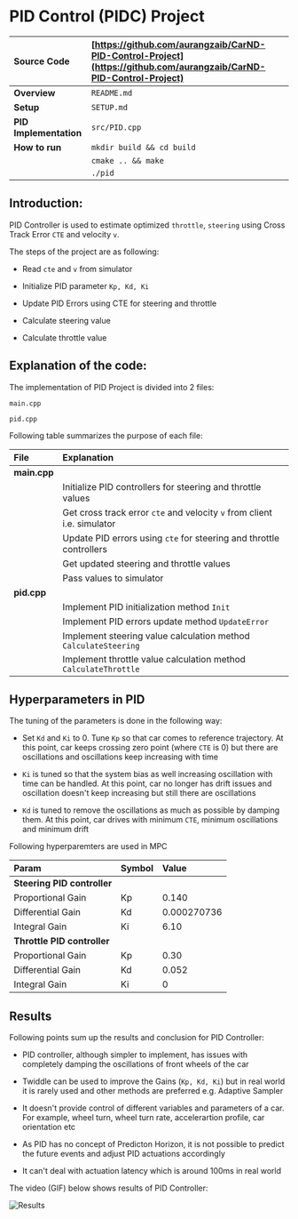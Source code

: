 # PID Control (PIDC) Project


| **Source Code**  | [https://github.com/aurangzaib/CarND-PID-Control-Project](https://github.com/aurangzaib/CarND-PID-Control-Project)  |
|:-----------|:-------------|
| **Overview**  | `README.md`  |
| **Setup**  | `SETUP.md`  |
| **PID Implementation**| `src/PID.cpp`|
| **How to run**  | `mkdir build && cd build` | 
| |`cmake .. && make`     |
| |`./pid`     |


## Introduction:

PID Controller is used to estimate optimized `throttle`, `steering` using Cross Track Error `CTE` and velocity `v`.

The steps of the project are as following:

- Read `cte` and `v` from simulator

- Initialize PID parameter `Kp, Kd, Ki`

- Update PID Errors using CTE for steering and throttle

- Calculate steering value

- Calculate throttle value


## Explanation of the code:

The implementation of PID Project is divided into 2 files:

`main.cpp`

`pid.cpp`

Following table summarizes the purpose of each file:

| File | Explanation |
|:-----------|:-------------|
|**main.cpp**| |
|| Initialize PID controllers for steering and throttle values |
||Get cross track error `cte` and velocity `v` from client i.e. simulator|
||Update PID errors using `cte` for steering and throttle controllers |
||Get updated steering and throttle values|
||Pass values to simulator|
|**pid.cpp**| |
||Implement PID initialization method `Init` |
||Implement PID errors update method `UpdateError` |
||Implement steering value calculation method `CalculateSteering` |
||Implement throttle value calculation method `CalculateThrottle` |

## Hyperparameters in PID

The tuning of the parameters is done in the following way:

- Set `Kd` and `Ki` to 0. Tune `Kp` so that car comes to reference trajectory. At this point, car keeps crossing zero point (where `CTE` is 0) but there are oscillations and oscillations keep increasing with time

- `Ki` is tuned so that the system bias as well increasing oscillation with time can be handled. At this point, car no longer has drift issues and oscillation doesn't keep increasing but still there are oscillations

-  `Kd` is tuned to remove the oscillations as much as possible by damping them. At this point, car drives with minimum `CTE`, minimum oscillations and minimum drift


Following hyperparemters are used in MPC

| Param | Symbol | Value |
|:-----------|:-------------|:-------------|
|**Steering PID controller**||
|Proportional Gain|Kp|0.140|
|Differential Gain|Kd|0.000270736|
|Integral Gain|Ki|6.10|
|**Throttle PID controller**||
|Proportional Gain|Kp|0.30|
|Differential Gain|Kd|0.052|
|Integral Gain|Ki|0|

## Results

Following points sum up the results and conclusion for PID Controller:

- PID controller, although simpler to implement, has issues with completely damping the oscillations of front wheels of the car

- Twiddle can be used to improve the Gains (`Kp, Kd, Ki`) but in real world it is rarely used and other methods are preferred e.g. Adaptive Sampler

- It doesn't provide control of different variables and parameters of a car. For example, wheel turn, wheel turn rate, accelerartion profile, car orientation etc

- As PID has no concept of Predicton Horizon, it is not possible to predict the future events and adjust PID actuations accordingly

- It can't deal with actuation latency which is around 100ms in real world



The video (GIF) below shows results of PID Controller:


![Results](result-pid.gif)

